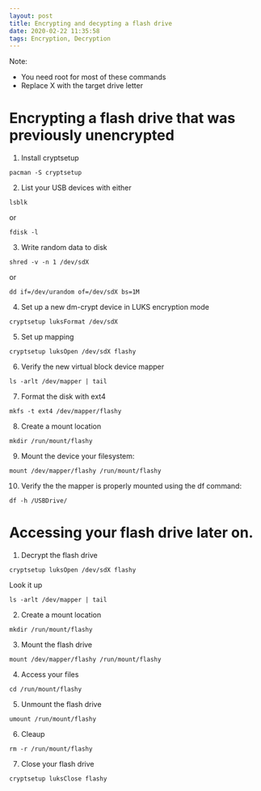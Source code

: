 ```yaml
---
layout: post
title: Encrypting and decypting a flash drive
date: 2020-02-22 11:35:58
tags: Encryption, Decryption
---
```


Note:

 - You need root for most of these commands
 - Replace X with the target drive letter


# Encrypting a flash drive that was previously unencrypted


1. Install cryptsetup
```
pacman -S cryptsetup
```

2. List your USB devices with either
```
lsblk
```
or
```
fdisk -l
```

3. Write random data to disk
```
shred -v -n 1 /dev/sdX
```
or
```
dd if=/dev/urandom of=/dev/sdX bs=1M
```

4. Set up a new dm-crypt device in LUKS encryption mode
```
cryptsetup luksFormat /dev/sdX
```

5. Set up mapping
```
cryptsetup luksOpen /dev/sdX flashy
```

6. Verify the new virtual block device mapper
```
ls -arlt /dev/mapper | tail
```

7. Format the disk with ext4
```
mkfs -t ext4 /dev/mapper/flashy
```

8. Create a mount location
```
mkdir /run/mount/flashy
```

9. Mount the device your filesystem:
```
mount /dev/mapper/flashy /run/mount/flashy
```

10. Verify the the mapper is properly mounted using the df command:
```
df -h /USBDrive/
```

# Accessing your flash drive later on.

1. Decrypt the flash drive
```
cryptsetup luksOpen /dev/sdX flashy 
```
Look it up
```
ls -arlt /dev/mapper | tail
```

2. Create a mount location
```
mkdir /run/mount/flashy
```

3. Mount the flash drive
```
mount /dev/mapper/flashy /run/mount/flashy
```

4. Access your files
```
cd /run/mount/flashy
```

5. Unmount the flash drive
```
umount /run/mount/flashy
```

6. Cleaup
```
rm -r /run/mount/flashy
```

7. Close your flash drive
```
cryptsetup luksClose flashy
```
